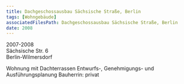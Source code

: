 ```yaml
---
title: Dachgeschossausbau Sächsische Straße, Berlin
tags: [Wohngebäude]
associatedFilesPath: Dachgeschossausbau Sächsische Straße, Berlin
date: 2008
---
```

2007-2008<br/>
Sächsische Str. 6<br/>
Berlin-Wilmersdorf

Wohnung mit Dachterrassen
Entwurfs-, Genehmigungs- und Ausführungsplanung
Bauherrin: privat

